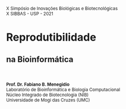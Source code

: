 <small>X Simpósio de Inovações Biológicas e Biotecnológicas <br>
  X SIBBAS - USP - 2021</small>

# Reprodutibilidade 
## na Bioinformática
<br>

<small>**Prof. Dr. Fabiano B. Menegidio**</small> <br>
<small>Laboratório de Bioinformática e Biologia Computacional</small> <br>
<small>Núcleo Integrado de Biotecnologia (NIB)</small> <br>
<small>Universidade de Mogi das Cruzes (UMC)</small>
